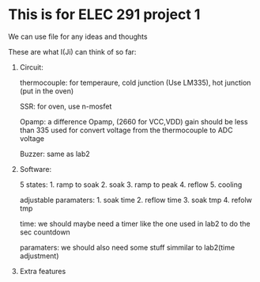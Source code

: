 # This is for ELEC 291 project 1


We can use file for any ideas and thoughts


These are what I(Ji) can think of so far:

1. Circuit:
    
    thermocouple:  for temperaure, cold junction (Use LM335), hot junction (put in the oven)

    SSR:           for oven, use n-mosfet 

    Opamp:         a difference Opamp, (2660 for VCC,VDD) gain should be less than 335 used for convert voltage from the thermocouple to ADC voltage  

    Buzzer:        same as lab2


2. Software:
   
    5 states:               1. ramp to soak   2. soak           3. ramp to peak     4. reflow           5. cooling

    adjustable paramaters:  1. soak time      2. reflow time    3. soak tmp         4. refolw tmp

    time:                   we should maybe need a timer like the one used in lab2 to do the sec countdown

    paramaters:             we should also need some stuff simmilar to lab2(time adjustment)



3. Extra features 